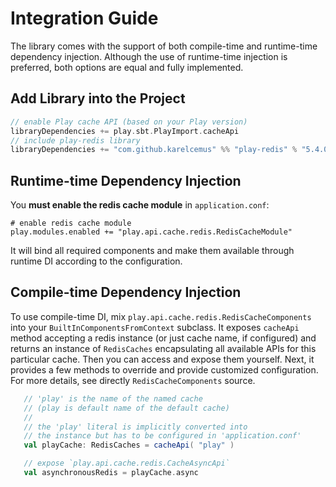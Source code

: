 # Integration Guide

The library comes with the support of both compile-time and runtime-time dependency injection.
Although the use of runtime-time injection is preferred, both options are equal and fully implemented.

## Add Library into the Project

```sbt
// enable Play cache API (based on your Play version)
libraryDependencies += play.sbt.PlayImport.cacheApi
// include play-redis library
libraryDependencies += "com.github.karelcemus" %% "play-redis" % "5.4.0"
```


## Runtime-time Dependency Injection

You **must enable the redis cache module** in `application.conf`:

```hocon
# enable redis cache module
play.modules.enabled += "play.api.cache.redis.RedisCacheModule"
```

It will bind all required components and make them available through runtime DI according to the configuration.


## Compile-time Dependency Injection

To use compile-time DI, mix `play.api.cache.redis.RedisCacheComponents`
into your `BuiltInComponentsFromContext` subclass. It exposes `cacheApi` method
accepting a redis instance (or just cache name, if configured) and returns an instance
of `RedisCaches` encapsulating all available APIs for this particular cache. Then you
can access and expose them yourself. Next, it provides a few methods to override and
provide customized configuration. For more details, see directly `RedisCacheComponents` source.

```scala
   // 'play' is the name of the named cache
   // (play is default name of the default cache)
   //
   // the 'play' literal is implicitly converted into
   // the instance but has to be configured in 'application.conf'
   val playCache: RedisCaches = cacheApi( "play" )

   // expose `play.api.cache.redis.CacheAsyncApi`
   val asynchronousRedis = playCache.async

```
